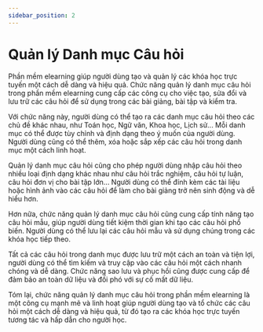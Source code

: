 ```yaml
---
sidebar_position: 2
---
```


# Quản lý Danh mục Câu hỏi

Phần mềm elearning giúp người dùng tạo và quản lý các khóa học trực tuyến một cách dễ dàng và hiệu quả. Chức năng quản lý danh mục câu hỏi trong phần mềm elearning cung cấp các công cụ cho việc tạo, sửa đổi và lưu trữ các câu hỏi để sử dụng trong các bài giảng, bài tập và kiểm tra.

Với chức năng này, người dùng có thể tạo ra các danh mục câu hỏi theo các chủ đề khác nhau, như Toán học, Ngữ văn, Khoa học, Lịch sử... Mỗi danh mục có thể được tùy chỉnh và định dạng theo ý muốn của người dùng. Người dùng cũng có thể thêm, xóa hoặc sắp xếp các câu hỏi trong danh mục một cách linh hoạt.

Quản lý danh mục câu hỏi cũng cho phép người dùng nhập câu hỏi theo nhiều loại định dạng khác nhau như câu hỏi trắc nghiệm, câu hỏi tự luận, câu hỏi đơn vị cho bài tập lớn... Người dùng có thể đính kèm các tài liệu hoặc hình ảnh vào các câu hỏi để làm cho bài giảng trở nên sinh động và dễ hiểu hơn.

Hơn nữa, chức năng quản lý danh mục câu hỏi cũng cung cấp tính năng tạo câu hỏi mẫu, giúp người dùng tiết kiệm thời gian khi tạo các câu hỏi phổ biến. Người dùng có thể lưu lại các câu hỏi mẫu và sử dụng chúng trong các khóa học tiếp theo.

Tất cả các câu hỏi trong danh mục được lưu trữ một cách an toàn và tiện lợi, người dùng có thể tìm kiếm và truy cập vào các câu hỏi một cách nhanh chóng và dễ dàng. Chức năng sao lưu và phục hồi cũng được cung cấp để đảm bảo an toàn dữ liệu và đối phó với sự cố mất dữ liệu.

Tóm lại, chức năng quản lý danh mục câu hỏi trong phần mềm elearning là một công cụ mạnh mẽ và linh hoạt giúp người dùng tạo và tổ chức các câu hỏi một cách dễ dàng và hiệu quả, từ đó tạo ra các khóa học trực tuyến tương tác và hấp dẫn cho người học.